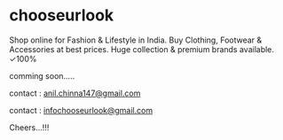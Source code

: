 # chooseurlook
Shop online for Fashion &amp; Lifestyle in India. Buy Clothing, Footwear &amp; Accessories at best prices. Huge collection &amp; premium brands available. ✓100%

comming soon.....

contact : anil.chinna147@gmail.com

contact : infochooseurlook@gmail.com


Cheers...!!!
